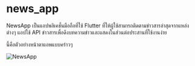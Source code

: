 # news_app

<p>NewsApp เป็นแอปพลิเคชั่นมือถือที่ใช้ Flutter ที่ให้ผู้ใช้สามารถติดตามข่าวสารล่าสุดจากแหล่งต่างๆ แอปใช้ API ข่าวสารเพื่อดึงบทความข่าวและแสดงในส่วนต่อประสานที่ใช้งานง่าย</p>
<p>นี้คือตัวอย่างหน้าตาแอพแบบคร่าวๆ</p>

![NewsApp](https://github.com/omeza1150/NewsApp/assets/104897675/ee6aa379-250b-479d-b2d9-2f2e167c8ff2)
